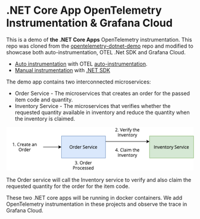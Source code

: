 # .NET Core App OpenTelemetry Instrumentation & Grafana Cloud

This is a demo of **the .NET Core Apps** OpenTelemetry instrumentation. This repo was cloned from the [opentelemetry-dotnet-demo](https://github.com/ksivamuthu/opentelemetry-dotnet-demo) repo and modified to showcase both auto-instrumentation, OTEL .Net SDK and Grafana Cloud.

* [Auto instrumentation](https://github.com/adamquan/dotnet/tree/main/opentelemetry-dotnet-auto) with OTEL [auto-instrumentation](https://opentelemetry.io/docs/languages/net/automatic/).
* [Manual instrumentation](https://github.com/adamquan/dotnet/tree/main/opentelemetry-dotnet-grafana) with [.NET SDK](https://opentelemetry.io/docs/languages/net/automatic/custom/)

The demo app contains two interconnected microservices:

* Order Service - The microservices that creates an order for the passed item code and quantity.
* Inventory Service - The microservices that verifies whether the requested quantity available in inventory and reduce the quantity when the inventory is claimed.

![architecture.png](https://github.com/adamquan/dotnet/blob/main/images/architecture.png)

The Order service will call the Inventory service to verify and also claim the requested quantity for the order for the item code.

These two .NET core apps will be running in docker containers. We add OpenTelemetry instrumentation in these projects and observe the trace in Grafana Cloud.